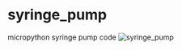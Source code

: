 # syringe_pump
micropython syringe pump code
![syringe_pump](https://github.com/KevinLindemark/syringe_pump/assets/58036568/9d8f055c-49cc-4485-bde0-20a5ad56bd06)
